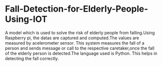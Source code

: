 # Fall-Detection-for-Elderly-People-Using-IOT
A model which is used to solve the risk of elderly people from falling.Using Raspberry pi, the datas are captured and computed.The values are measured by acelerometer sensor. This system measures the fall of a person and sends message or call to the respective caretaker,once the fall of the elderly person is detected.The language used is Python. This helps in detecting the fall correctly.
